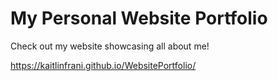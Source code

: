 # My Personal Website Portfolio

Check out my website showcasing all about me!

https://kaitlinfrani.github.io/WebsitePortfolio/
